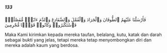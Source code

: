 ##### 133

<span class="ayah">فَأَرْسَلْنَا عَلَيْهِمُ ٱلطُّوفَانَ وَٱلْجَرَادَ وَٱلْقُمَّلَ وَٱلضَّفَادِعَ وَٱلدَّمَ ءَايَٰتٍۢ مُّفَصَّلَٰتٍۢ فَٱسْتَكْبَرُوا۟ وَكَانُوا۟ قَوْمًۭا مُّجْرِمِينَ</span>

<span class="ayah_translation">Maka Kami kirimkan kepada mereka taufan, belalang, kutu, katak dan darah sebagai bukti yang jelas, tetapi mereka tetap menyombongkan diri dan mereka adalah kaum yang berdosa.</span>

